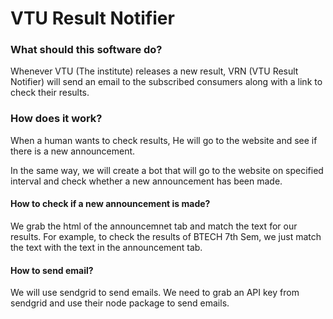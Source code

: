 # VTU Result Notifier

### What should this software do?

Whenever VTU (The institute) releases a new result, VRN (VTU Result Notifier) will send an email to the subscribed consumers along with a link to check their results.

### How does it work?

When a human wants to check results, He will go to the website and see if there is a new announcement.

In the same way, we will create a bot that will go to the website on specified interval and check whether a new announcement has been made.

#### How to check if a new announcement is made?

We grab the html of the announcemnet tab and match the text for our results. For example, to check the results of BTECH 7th Sem, we just match the text with the text in the announcement tab.

#### How to send email?

We will use sendgrid to send emails. We need to grab an API key from sendgrid and use their node package to send emails.